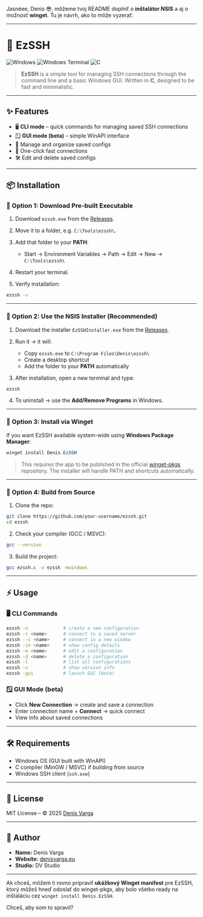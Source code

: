 Jasnéee, Denis 😎, môžeme tvoj README doplniť o **inštalátor NSIS** a aj o možnosť **winget**. Tu je návrh, ako to môže vyzerať:

---

# 🚀 EzSSH

![Windows](https://img.shields.io/badge/Windows-0078D6?style=for-the-badge\&logo=windows\&logoColor=white)
![Windows Terminal](https://img.shields.io/badge/Windows%20Terminal-4D4D4D?style=for-the-badge\&logo=windows-terminal\&logoColor=white)
![C](https://img.shields.io/badge/C_Language-00599C?style=for-the-badge\&logo=c\&logoColor=white)

> **EzSSH** is a simple tool for managing SSH connections through the command line and a basic Windows GUI.
> Written in **C**, designed to be fast and minimalistic.

---

## ✨ Features

* 🖥 **CLI mode** – quick commands for managing saved SSH connections
* 🪟 **GUI mode (beta)** – simple WinAPI interface
* 📁 Manage and organize saved configs
* 🚀 One-click fast connections
* 🛠 Edit and delete saved configs

---

## 📦 Installation

### 🔹 Option 1: Download Pre-built Executable

1. Download `ezssh.exe` from the [Releases](https://github.com/DenisVargaeu/ezssh/releases/new).
2. Move it to a folder, e.g. `C:\Tools\ezssh\`.
3. Add that folder to your **PATH**:

   * Start → Environment Variables → Path → Edit → New → `C:\Tools\ezssh\`
4. Restart your terminal.
5. Verify installation:

```bash
ezssh -v
```

---

### 🔹 Option 2: Use the NSIS Installer (Recommended)

1. Download the installer `EzSSHInstaller.exe` from the [Releases](https://github.com/DenisVargaeu/ezssh/releases/new).
2. Run it → it will:

   * Copy `ezssh.exe` to `C:\Program Files\Denis\ezssh\`
   * Create a desktop shortcut
   * Add the folder to your **PATH** automatically
3. After installation, open a new terminal and type:

```bash
ezssh
```

4. To uninstall → use the **Add/Remove Programs** in Windows.

---

### 🔹 Option 3: Install via Winget

If you want EzSSH available system-wide using **Windows Package Manager**:

```powershell
winget install Denis.EzSSH
```

> This requires the app to be published in the official [winget-pkgs](https://github.com/microsoft/winget-pkgs) repository.
> The installer will handle PATH and shortcuts automatically.

---

### 🔹 Option 4: Build from Source

1. Clone the repo:

```bash
git clone https://github.com/your-username/ezssh.git
cd ezssh
```

2. Check your compiler (GCC / MSVC):

```bash
gcc --version
```

3. Build the project:

```bash
gcc ezssh.c -o ezssh -mwindows
```

---

## ⚡ Usage

### 🖥 CLI Commands

```bash
ezssh -n             # create a new configuration
ezssh -c <name>      # connect to a saved server
ezssh --c <name>     # connect in a new window
ezssh -in <name>     # show config details
ezssh -e <name>      # edit a configuration
ezssh -d <name>      # delete a configuration
ezssh -l             # list all configurations
ezssh -v             # show version info
ezssh -gui           # launch GUI (beta)
```

### 🪟 GUI Mode (beta)

* Click **New Connection** → create and save a connection
* Enter connection name + **Connect** → quick connect
* View info about saved connections

---

## 🛠 Requirements

* Windows OS (GUI built with WinAPI)
* C compiler (MinGW / MSVC) if building from source
* Windows SSH client (`ssh.exe`)

---

## 📄 License

MIT License – © 2025 [Denis Varga](https://denisvarga.eu)

---

## 👤 Author

* **Name:** Denis Varga
* **Website:** [denisvarga.eu](https://denisvarga.eu)
* **Studio:** DV Studio

---

Ak chceš, môžem ti rovno pripraviť **ukážkový Winget manifest** pre EzSSH, ktorý môžeš hneď odoslať do winget-pkgs, aby bolo všetko ready na inštaláciu cez `winget install Denis.EzSSH`.

Chceš, aby som to spravil?
